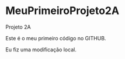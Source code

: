 # MeuPrimeiroProjeto2A
Projeto 2A 


Este é o meu primeiro código no GITHUB.

Eu fiz uma modificação local.
